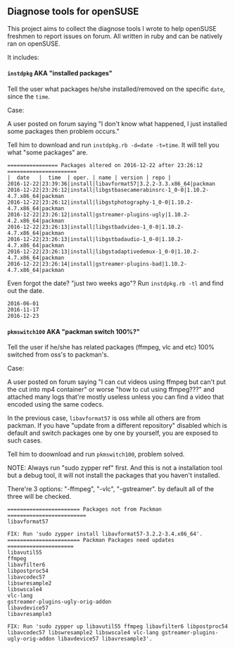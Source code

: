 ## Diagnose tools for openSUSE ##

This project aims to collect the diagnose tools I wrote to help openSUSE freshmen to report issues on forum.
All written in ruby and can be natively ran on openSUSE.

It includes:

#### `instdpkg` AKA "installed packages" ####

Tell the user what packages he/she installed/removed on the specific `date`, since the `time`.

Case: 

A user posted on forum saying "I don't know what happened, I just installed some packages then problem occurs."

Tell him to download and run `instdpkg.rb -d=date -t=time`. It will tell you what "some packages" are.

	================ Packages altered on 2016-12-22 after 23:26:12 ======================
	|  date   |  time  | oper. | name | version | repo |
	2016-12-22|23:39:36|install|libavformat57|3.2.2-3.3.x86_64|packman
	2016-12-22|23:26:12|install|libgstbasecamerabinsrc-1_0-0|1.10.2-4.7.x86_64|packman
	2016-12-22|23:26:12|install|libgstphotography-1_0-0|1.10.2-4.7.x86_64|packman
	2016-12-22|23:26:12|install|gstreamer-plugins-ugly|1.10.2-4.2.x86_64|packman
	2016-12-22|23:26:13|install|libgstbadvideo-1_0-0|1.10.2-4.7.x86_64|packman
	2016-12-22|23:26:13|install|libgstbadaudio-1_0-0|1.10.2-4.7.x86_64|packman
	2016-12-22|23:26:13|install|libgstadaptivedemux-1_0-0|1.10.2-4.7.x86_64|packman
	2016-12-22|23:26:14|install|gstreamer-plugins-bad|1.10.2-4.7.x86_64|packman

Even forgot the date? "just two weeks ago"? Run `instdpkg.rb -tl` and find out the date.

	2016-06-01
	2016-11-17
	2016-12-23

#### `pkmswitch100` AKA "packman switch 100%?"

Tell the user if he/she has related packages (ffmpeg, vlc and etc) 100% switched from oss's to packman's.

Case:

A user posted on forum saying "I can cut videos using ffmpeg but can't put the cut into mp4 container"
or worse "how to cut using ffmpeg???" and attached many logs that're mostly useless unless you can find
a video that encoded using the same codecs.

In the previous case, `libavformat57` is oss while all others are from packman. If you have "update
from a different repository" disabled which is default and switch packages one by one by yourself, you
are exposed to such cases.

Tell him to doownload and run `pkmswitch100`, problem solved.

NOTE: Always run "sudo zypper ref" first. And this is not a installation tool but a debug tool, 
it will not install the packages that you haven't installed.

There're 3 options: "-ffmpeg", "-vlc", "-gstreamer". by default all of the three will be checked.

	======================= Packages not from Packman =========================
	libavformat57

	FIX: Run 'sudo zypper install libavformat57-3.2.2-3.4.x86_64'.
	======================= Packman Packages need updates =====================
	libavutil55
	ffmpeg
	libavfilter6
	libpostproc54
	libavcodec57
	libswresample2
	libswscale4
	vlc-lang
	gstreamer-plugins-ugly-orig-addon
	libavdevice57
	libavresample3

	FIX: Run 'sudo zypper up libavutil55 ffmpeg libavfilter6 libpostproc54 libavcodec57 libswresample2 libswscale4 vlc-lang gstreamer-plugins-ugly-orig-addon libavdevice57 libavresample3'.
